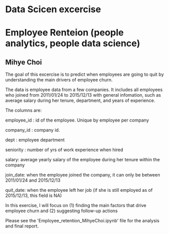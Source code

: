 # Data Scicen excercise
# Employee Renteion (people analytics, people data science)
## Mihye Choi 

The goal of this excercise is to predict when employees are going to quit by understanding the main drivers of employee churn.

The data is employee data from a few companies. It includes all employees who joined from 2011/01/24 to 2015/12/13 with general infomation, such as average salary during her tenure, department, and years of experience. 

The columns are:

employee_id : id of the employee. Unique by employee per company

company_id : company id.

dept : employee department

seniority : number of yrs of work experience when hired

salary: average yearly salary of the employee during her tenure within the company

join_date: when the employee joined the company, it can only be between 2011/01/24 and 2015/12/13

quit_date: when the employee left her job (if she is still employed as of 2015/12/13, this field is NA)

In this exercise, I will focus on
(1) finding the main factors that drive employee churn and (2) suggesting follow-up actions

Please see the 'Employee_retention_MihyeChoi.ipynb' file for the analysis and final report.
